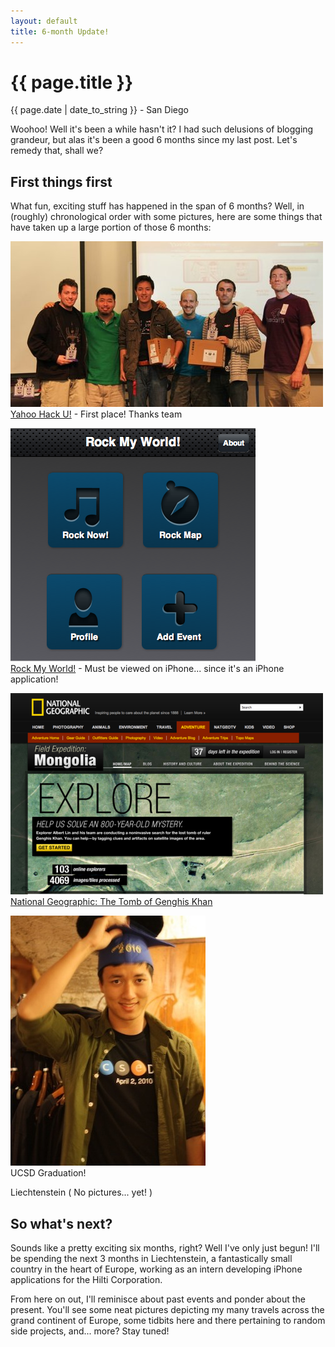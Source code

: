 ```yaml
---
layout: default
title: 6-month Update!
---
```


{{ page.title }}
================
<p class='meta'>{{ page.date | date_to_string }} - San Diego</p>

Woohoo! Well it's been a while hasn't it? I had such delusions of blogging grandeur, but alas it's been a good 6 months since my last post. Let's remedy that, shall we?

First things first
-------------------
What fun, exciting stuff has happened in the span of 6 months? Well, in (roughly) chronological order with some pictures, here are some things that have taken up a large portion of those 6 months:

![Yahoo Hack U!](/static/img/2010/20902048-0-hacku.jpg.scaled500.jpg)  
[Yahoo Hack U!](http://research.yahoo.com/node/3217) - First place! Thanks team

![Rock My World Mobile App](/static/img/2010/20902048-0-Screen_shot_2010-06-22_at_9.08.48_PM.png.scaled500.png)  
[Rock My World!](http://rockmyworld.dvanoni.com/rmw2) - Must be viewed on iPhone... since it's an iPhone application!

![NatGeo: Search for Genghis Khans Tomb](/static/img/2010/20902048-0-Screen_shot_2010-06-22_at_9.04.47_PM.png.scaled500.png)  
[National Geographic: The Tomb of Genghis Khan](http://exploration.nationalgeographic.com)

![Graduation!](/static/img/2010/20902048-0-IMG_2128.JPG.scaled500.jpg)  
UCSD Graduation!

Liechtenstein ( No pictures... yet! )

So what's next?
---------------
Sounds like a pretty exciting six months, right? Well I've only just begun! I'll be spending the next 3 months in Liechtenstein, a fantastically small country in the heart of Europe, working as an intern developing iPhone applications for the Hilti Corporation.

From here on out, I'll reminisce about past events and ponder about the present. You'll see some neat pictures depicting my many travels across the grand continent of Europe, some tidbits here and there pertaining to random side projects, and... more? Stay tuned!